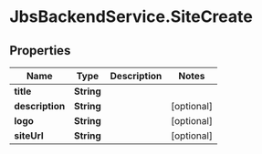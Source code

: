 # JbsBackendService.SiteCreate

## Properties
Name | Type | Description | Notes
------------ | ------------- | ------------- | -------------
**title** | **String** |  | 
**description** | **String** |  | [optional] 
**logo** | **String** |  | [optional] 
**siteUrl** | **String** |  | [optional] 
